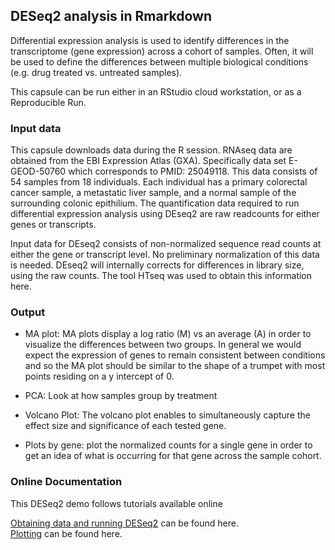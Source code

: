 ## DESeq2 analysis in Rmarkdown

Differential expression analysis is used to identify differences in the transcriptome (gene expression) across a cohort of samples. Often, it will be used to define the differences between multiple biological conditions (e.g. drug treated vs. untreated samples). 


This capsule can be run either in an RStudio cloud workstation, or as a Reproducible Run. 


### Input data

This capsule downloads data during the R session. RNAseq data are obtained from the EBI Expression Atlas (GXA). Specifically data set E-GEOD-50760 which corresponds to PMID: 25049118. This data consists of 54 samples from 18 individuals. Each individual has a primary colorectal cancer sample, a metastatic liver sample, and a normal sample of the surrounding colonic epithilium. The quantification data required to run differential expression analysis using DEseq2 are raw readcounts for either genes or transcripts. 

Input data for DEseq2 consists of non-normalized sequence read counts at either the gene or transcript level. No preliminary normalization of this data is needed. DEseq2 will internally corrects for differences in library size, using the raw counts. The tool HTseq was used to obtain this information here.

### Output

- MA plot: MA plots display a log ratio (M) vs an average (A) in order to visualize the differences between two groups. In general we would expect the expression of genes to remain consistent between conditions and so the MA plot should be similar to the shape of a trumpet with most points residing on a y intercept of 0.

- PCA: Look at how samples group by treatment

- Volcano Plot: The volcano plot enables to simultaneously capture the effect size and significance of each tested gene.

- Plots by gene: plot the normalized counts for a single gene in order to get an idea of what is occurring for that gene across the sample cohort.


### Online Documentation

This DESeq2 demo follows tutorials available online

[Obtaining data and running DESeq2](https://genviz.org/module-04-expression/0004/02/01/DifferentialExpression/) can be found here. <br>
[Plotting](https://lashlock.github.io/compbio/R_presentation.html) can be found here. 